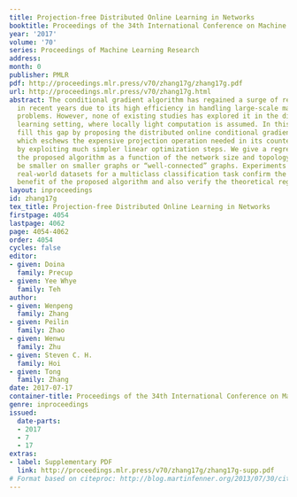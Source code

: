 ```yaml
---
title: Projection-free Distributed Online Learning in Networks
booktitle: Proceedings of the 34th International Conference on Machine Learning
year: '2017'
volume: '70'
series: Proceedings of Machine Learning Research
address: 
month: 0
publisher: PMLR
pdf: http://proceedings.mlr.press/v70/zhang17g/zhang17g.pdf
url: http://proceedings.mlr.press/v70/zhang17g.html
abstract: The conditional gradient algorithm has regained a surge of research interest
  in recent years due to its high efficiency in handling large-scale machine learning
  problems. However, none of existing studies has explored it in the distributed online
  learning setting, where locally light computation is assumed. In this paper, we
  fill this gap by proposing the distributed online conditional gradient algorithm,
  which eschews the expensive projection operation needed in its counterpart algorithms
  by exploiting much simpler linear optimization steps. We give a regret bound for
  the proposed algorithm as a function of the network size and topology, which will
  be smaller on smaller graphs or “well-connected” graphs. Experiments on two large-scale
  real-world datasets for a multiclass classification task confirm the computational
  benefit of the proposed algorithm and also verify the theoretical regret bound.
layout: inproceedings
id: zhang17g
tex_title: Projection-free Distributed Online Learning in Networks
firstpage: 4054
lastpage: 4062
page: 4054-4062
order: 4054
cycles: false
editor:
- given: Doina
  family: Precup
- given: Yee Whye
  family: Teh
author:
- given: Wenpeng
  family: Zhang
- given: Peilin
  family: Zhao
- given: Wenwu
  family: Zhu
- given: Steven C. H.
  family: Hoi
- given: Tong
  family: Zhang
date: 2017-07-17
container-title: Proceedings of the 34th International Conference on Machine Learning
genre: inproceedings
issued:
  date-parts:
  - 2017
  - 7
  - 17
extras:
- label: Supplementary PDF
  link: http://proceedings.mlr.press/v70/zhang17g/zhang17g-supp.pdf
# Format based on citeproc: http://blog.martinfenner.org/2013/07/30/citeproc-yaml-for-bibliographies/
---
```

